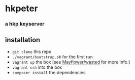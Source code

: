 # hkpeter
### a hkp keyserver

## installation
- `git clone` this repo
- `./vagrant/bootstrap.sh` for the first run
- `vagrant up` the box (see [Mayflower/wasted](https://github.com/mayflower/wasted) for more info.)
- `vagrant ssh` into the box
- `composer install` the dependencies
